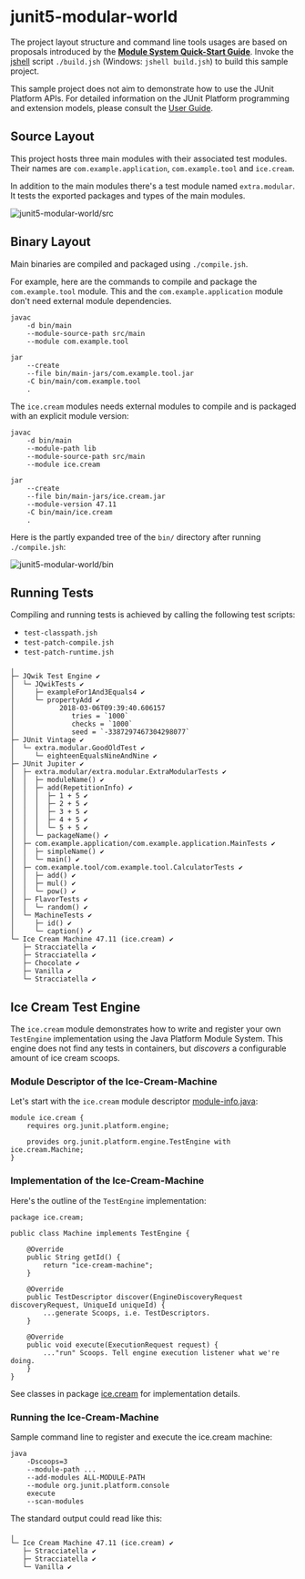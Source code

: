 # junit5-modular-world

The project layout structure and command line tools usages are based on proposals
introduced by the [**Module System Quick-Start Guide**](https://openjdk.java.net/projects/jigsaw/quick-start).
Invoke the [jshell](https://docs.oracle.com/javase/9/tools/jshell.htm) script
`./build.jsh` (Windows: `jshell build.jsh`) to build this sample project.

This sample project does not aim to demonstrate how to use the JUnit Platform APIs.
For detailed  information on the JUnit Platform programming and extension models,
please consult the [User Guide](https://docs.junit.org/current/user-guide/).

## Source Layout

This project hosts three main modules with their associated test modules.
Their names are `com.example.application`, `com.example.tool` and `ice.cream`.

In addition to the main modules there's a test module named `extra.modular`.
It tests the exported packages and types of the main modules.

![junit5-modular-world/src](doc/screenshot-src.png)


## Binary Layout

Main binaries are compiled and packaged using `./compile.jsh`.

For example, here are the commands to compile and package the `com.example.tool` module.
This and the `com.example.application` module don't need external module dependencies.
```
javac
    -d bin/main
    --module-source-path src/main
    --module com.example.tool
```
```
jar
    --create
    --file bin/main-jars/com.example.tool.jar
    -C bin/main/com.example.tool
    .
```

The `ice.cream` modules needs external modules to compile and is packaged with an explicit module version:
```
javac
    -d bin/main
    --module-path lib
    --module-source-path src/main
    --module ice.cream
```
```
jar
    --create
    --file bin/main-jars/ice.cream.jar
    --module-version 47.11
    -C bin/main/ice.cream
    .
```

Here is the partly expanded tree of the `bin/` directory after running `./compile.jsh`:

![junit5-modular-world/bin](doc/screenshot-bin.png)


## Running Tests

Compiling and running tests is achieved by calling the following test scripts: 

- `test-classpath.jsh`
- `test-patch-compile.jsh`
- `test-patch-runtime.jsh`

```
╷
├─ JQwik Test Engine ✔
│  └─ JQwikTests ✔
│     ├─ exampleFor1And3Equals4 ✔
│     └─ propertyAdd ✔
│           2018-03-06T09:39:40.606157
│              tries = `1000`
│              checks = `1000`
│              seed = `-3387297467304298077`
├─ JUnit Vintage ✔
│  └─ extra.modular.GoodOldTest ✔
│     └─ eighteenEqualsNineAndNine ✔
├─ JUnit Jupiter ✔
│  ├─ extra.modular/extra.modular.ExtraModularTests ✔
│  │  ├─ moduleName() ✔
│  │  ├─ add(RepetitionInfo) ✔
│  │  │  ├─ 1 + 5 ✔
│  │  │  ├─ 2 + 5 ✔
│  │  │  ├─ 3 + 5 ✔
│  │  │  ├─ 4 + 5 ✔
│  │  │  └─ 5 + 5 ✔
│  │  └─ packageName() ✔
│  ├─ com.example.application/com.example.application.MainTests ✔
│  │  ├─ simpleName() ✔
│  │  └─ main() ✔
│  ├─ com.example.tool/com.example.tool.CalculatorTests ✔
│  │  ├─ add() ✔
│  │  ├─ mul() ✔
│  │  └─ pow() ✔
│  ├─ FlavorTests ✔
│  │  └─ random() ✔
│  └─ MachineTests ✔
│     ├─ id() ✔
│     └─ caption() ✔
└─ Ice Cream Machine 47.11 (ice.cream) ✔
   ├─ Stracciatella ✔
   ├─ Stracciatella ✔
   ├─ Chocolate ✔
   ├─ Vanilla ✔
   └─ Stracciatella ✔
```

## Ice Cream Test Engine

The `ice.cream` module demonstrates how to write and register your own `TestEngine`
implementation using the Java Platform Module System.
This engine does not find any tests in containers, but _discovers_ a configurable
amount of ice cream scoops.

### Module Descriptor of the Ice-Cream-Machine

Let's start with the `ice.cream` module descriptor [module-info.java](src/main/ice.cream/module-info.java):

```
module ice.cream {
	requires org.junit.platform.engine;

	provides org.junit.platform.engine.TestEngine with ice.cream.Machine;
}
```

### Implementation of the Ice-Cream-Machine

Here's the outline of the `TestEngine` implementation:

```
package ice.cream;

public class Machine implements TestEngine {

	@Override
	public String getId() {
		return "ice-cream-machine";
	}

	@Override
	public TestDescriptor discover(EngineDiscoveryRequest discoveryRequest, UniqueId uniqueId) {
		...generate Scoops, i.e. TestDescriptors.
	}

	@Override
	public void execute(ExecutionRequest request) {
		..."run" Scoops. Tell engine execution listener what we're doing.
	}
}
```

See classes in package [ice.cream](src/main/ice.cream/ice/cream) for implementation details.

### Running the Ice-Cream-Machine

Sample command line to register and execute the ice.cream machine:

```
java
	-Dscoops=3
	--module-path ...
	--add-modules ALL-MODULE-PATH
	--module org.junit.platform.console
    execute
	--scan-modules
```

The standard output could read like this:
```
╷
└─ Ice Cream Machine 47.11 (ice.cream) ✔
   ├─ Stracciatella ✔
   ├─ Stracciatella ✔
   └─ Vanilla ✔
```
